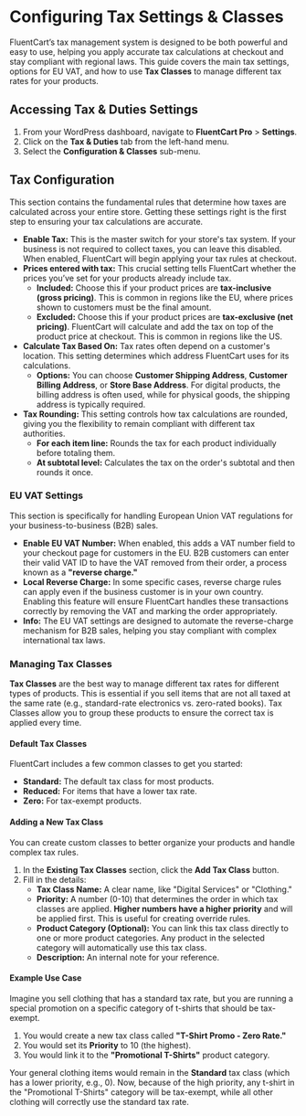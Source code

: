 # Configuring Tax Settings & Classes

FluentCart’s tax management system is designed to be both powerful and easy to use, helping you apply accurate tax calculations at checkout and stay compliant with regional laws. This guide covers the main tax settings, options for EU VAT, and how to use **Tax Classes** to manage different tax rates for your products.

## Accessing Tax & Duties Settings

1.  From your WordPress dashboard, navigate to **FluentCart Pro** > **Settings**.
2.  Click on the **Tax & Duties** tab from the left-hand menu.
3.  Select the **Configuration & Classes** sub-menu.

## Tax Configuration

This section contains the fundamental rules that determine how taxes are calculated across your entire store. Getting these settings right is the first step to ensuring your tax calculations are accurate.

* **Enable Tax:** This is the master switch for your store's tax system. If your business is not required to collect taxes, you can leave this disabled. When enabled, FluentCart will begin applying your tax rules at checkout.
* **Prices entered with tax:** This crucial setting tells FluentCart whether the prices you’ve set for your products already include tax.
    * **Included:** Choose this if your product prices are **tax-inclusive (gross pricing)**. This is common in regions like the EU, where prices shown to customers must be the final amount.
    * **Excluded:** Choose this if your product prices are **tax-exclusive (net pricing)**. FluentCart will calculate and add the tax on top of the product price at checkout. This is common in regions like the US.
* **Calculate Tax Based On:** Tax rates often depend on a customer's location. This setting determines which address FluentCart uses for its calculations.
    * **Options:** You can choose **Customer Shipping Address**, **Customer Billing Address**, or **Store Base Address**. For digital products, the billing address is often used, while for physical goods, the shipping address is typically required.
* **Tax Rounding:** This setting controls how tax calculations are rounded, giving you the flexibility to remain compliant with different tax authorities.
    * **For each item line:** Rounds the tax for each product individually before totaling them.
    * **At subtotal level:** Calculates the tax on the order's subtotal and then rounds it once.

### EU VAT Settings

This section is specifically for handling European Union VAT regulations for your business-to-business (B2B) sales.

* **Enable EU VAT Number:** When enabled, this adds a VAT number field to your checkout page for customers in the EU. B2B customers can enter their valid VAT ID to have the VAT removed from their order, a process known as a **"reverse charge."**
* **Local Reverse Charge:** In some specific cases, reverse charge rules can apply even if the business customer is in your own country. Enabling this feature will ensure FluentCart handles these transactions correctly by removing the VAT and marking the order appropriately.
* **Info:** The EU VAT settings are designed to automate the reverse-charge mechanism for B2B sales, helping you stay compliant with complex international tax laws.

### Managing Tax Classes

**Tax Classes** are the best way to manage different tax rates for different types of products. This is essential if you sell items that are not all taxed at the same rate (e.g., standard-rate electronics vs. zero-rated books). Tax Classes allow you to group these products to ensure the correct tax is applied every time.

#### Default Tax Classes

FluentCart includes a few common classes to get you started:

* **Standard:** The default tax class for most products.
* **Reduced:** For items that have a lower tax rate.
* **Zero:** For tax-exempt products.

#### Adding a New Tax Class

You can create custom classes to better organize your products and handle complex tax rules.

1.  In the **Existing Tax Classes** section, click the **Add Tax Class** button.
2.  Fill in the details:
    * **Tax Class Name:** A clear name, like "Digital Services" or "Clothing."
    * **Priority:** A number (0-10) that determines the order in which tax classes are applied. **Higher numbers have a higher priority** and will be applied first. This is useful for creating override rules.
    * **Product Category (Optional):** You can link this tax class directly to one or more product categories. Any product in the selected category will automatically use this tax class.
    * **Description:** An internal note for your reference.

#### Example Use Case

Imagine you sell clothing that has a standard tax rate, but you are running a special promotion on a specific category of t-shirts that should be tax-exempt.

1.  You would create a new tax class called **"T-Shirt Promo - Zero Rate."**
2.  You would set its **Priority** to 10 (the highest).
3.  You would link it to the **"Promotional T-Shirts"** product category.

Your general clothing items would remain in the **Standard** tax class (which has a lower priority, e.g., 0). Now, because of the high priority, any t-shirt in the "Promotional T-Shirts" category will be tax-exempt, while all other clothing will correctly use the standard tax rate.
